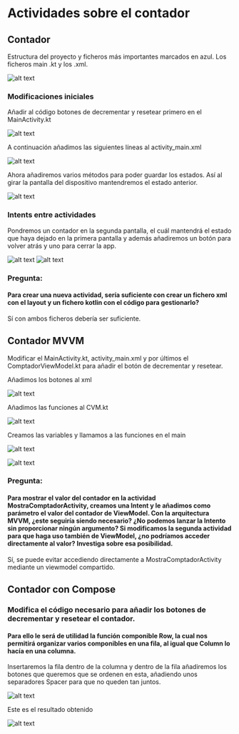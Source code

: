 # Actividades sobre el contador
## Contador
Estructura del proyecto y ficheros más importantes marcados en azul.
Los ficheros main .kt y los .xml.

![alt text](image-2.png)

### Modificaciones iniciales
Añadir al código botones de decrementar y resetear primero en el MainActivity.kt

![alt text](image-3.png)

A continuación añadimos las siguientes líneas al activity_main.xml

![alt text](image-4.png)

Ahora añadiremos varios métodos para poder guardar los estados. Así al girar la pantalla del dispositivo mantendremos el estado anterior.

![alt text](image-5.png)

### Intents entre actividades
Pondremos un contador en la segunda pantalla, el cuál mantendrá el estado que haya dejado en la primera pantalla y además añadiremos un botón para volver atrás y uno para cerrar la app.

![alt text](image-6.png)
![alt text](image-7.png)

### Pregunta:
#### Para crear una nueva actividad, sería suficiente con crear un fichero xml con el layout y un fichero kotlin con el código para gestionarlo? 
Sí con ambos ficheros debería ser suficiente.

## Contador MVVM
Modificar el MainActivity.kt, activity_main.xml y por últimos el ComptadorViewModel.kt para añadir el botón de decrementar y resetear.

Añadimos los botones al xml

![alt text](image-10.png)

Añadimos las funciones al CVM.kt

![alt text](image-11.png)

Creamos las variables y llamamos a las funciones en el main

![alt text](image-8.png)

![alt text](image-9.png)

### Pregunta:
#### Para mostrar el valor del contador en la actividad MostraComptadorActivity, creamos una Intent y le añadimos como parámetro el valor del contador de ViewModel. Con la arquitectura MVVM, ¿este seguiría siendo necesario? ¿No podemos lanzar la Intento sin proporcionar ningún argumento? Si modificamos la segunda actividad para que haga uso también de ViewModel, ¿no podríamos acceder directamente al valor? Investiga sobre esa posibilidad.

Sí, se puede evitar accediendo directamente a MostraComptadorActivity mediante un viewmodel compartido.

## Contador con Compose
### Modifica el código necesario para añadir los botones de decrementar y resetear el contador. 
#### Para ello le será de utilidad la función componible Row, la cual nos permitirá organizar varios componibles en una fila, al igual que Column lo hacía en una columna.

Insertaremos la fila dentro de la columna y dentro de la fila añadiremos los botones que queremos que se ordenen en esta, añadiendo unos separadores Spacer para que no queden tan juntos.

![alt text](image-13.png)

Este es el resultado obtenido

![alt text](image-12.png)

